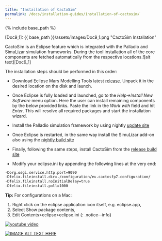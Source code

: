```yaml
---
title: "Installation of CactoSim"
permalink: /docs/installation-guides/installation-of-cactosim/
---
```


{% include base_path %}

[Doc9_1]: {{ base_path }}/assets/images/Doc9_1.png "CactoSim Installation"

CactoSim is an Eclipse feature which is integrated with the Palladio and SimuLizar simulation frameworks. During the tool installation all of the core components are fetched automatically from the respective locations.![alt text][Doc9_1]

The installation steps should be performed in this order:

- Download Eclipse Mars Modelling Tools latest [release](http://www.eclipse.org/downloads/packages/eclipse-modeling-tools/neon1). Unpack it in the desired location on the disk and launch.
- Once Eclipse is fully loaded and launched, go to the *Help->Install New Software* menu option. Here the user can install remaining components by the below provided links. Paste the link in the *Work with* field and hit *Enter*. This will resolve all required packages and start the installation wizard.
- Install the Palladio simulation framework by using nightly [update site](http://sdqweb.ipd.kit.edu/eclipse/palladio/nightly)
- Once Eclipse is restarted, in the same way install the SimuLizar add-on also using the [nightly build site](http://sdqweb.ipd.kit.edu/eclipse/simulizar/nightly/)
- Finally, following the same steps, install CactoSim from the [release build site](https://sdqweb.ipd.kit.edu/eclipse/cactos/cactosim/release/2.1/)

- Modify your eclipse.ini by appending the following lines at the very end:

```sh
-Dorg.osgi.service.http.port=9090
-Dfelix.fileinstall.dir=./configuration/eu.cactosfp7.configuration/
-Dfelix.fileinstall.noInitialDelay=true
-Dfelix.fileinstall.poll=1000
```

**Tip:** For configurations on a Mac:
 1. Right click on the eclipse application icon itself, e.g. eclipse.app, 
 2. Select Show package contents, 
 3. Edit Contents>eclipse>eclipse.ini
{: .notice--info}

[![youtube video](https://cactos.github.io/assets/images/Doc9_2.PNG)](https://www.youtube.com/watch?v=Ah6uW1kfjkA)

[![IMAGE ALT TEXT HERE](http://img.youtube.com/vi/YOUTUBE_VIDEO_ID_HERE/0.jpg)](https://www.youtube.com/watch?v=Ah6uW1kfjkA)

